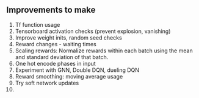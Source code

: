 ## Improvements to make

1. Tf function usage
2. Tensorboard activation checks (prevent explosion, vanishing)
3. Improve weight inits, random seed checks
4. Reward changes - waiting times
5. Scaling rewards: Normalize rewards within each batch using the mean and standard deviation of that batch.
6. One hot encode phases in input
7. Experiment with GNN, Double DQN, dueling DQN
8. Reward smoothing: moving average usage
9. Try soft network updates
10. 
